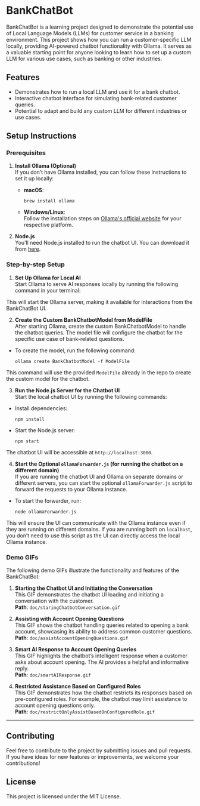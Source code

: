 # BankChatBot

BankChatBot is a learning project designed to demonstrate the potential use of Local Language Models (LLMs) for customer service in a banking environment. This project shows how you can run a customer-specific LLM locally, providing AI-powered chatbot functionality with Ollama. It serves as a valuable starting point for anyone looking to learn how to set up a custom LLM for various use cases, such as banking or other industries.

## Features

- Demonstrates how to run a local LLM and use it for a bank chatbot.
- Interactive chatbot interface for simulating bank-related customer queries.
- Potential to adapt and build any custom LLM for different industries or use cases.

## Setup Instructions

### Prerequisites

1. **Install Ollama (Optional)**  
   If you don’t have Ollama installed, you can follow these instructions to set it up locally:

   - **macOS**: 
     ```
     brew install ollama
     ```
   - **Windows/Linux**:  
     Follow the installation steps on [Ollama's official website](https://www.ollama.com/) for your respective platform.

2. **Node.js**  
   You’ll need Node.js installed to run the chatbot UI. You can download it from [here](https://nodejs.org/).

### Step-by-step Setup

1. **Set Up Ollama for Local AI**  
   Start Ollama to serve AI responses locally by running the following command in your terminal:

This will start the Ollama server, making it available for interactions from the BankChatBot UI.

2. **Create the Custom BankChatbotModel from ModelFile**  
After starting Ollama, create the custom BankChatbotModel to handle the chatbot queries. The model file will configure the chatbot for the specific use case of bank-related questions.

- To create the model, run the following command:
  ```
  ollama create BankChatbotModel -f ModelFile
  ```

This command will use the provided `ModelFile` already in the repo to create the custom model for the chatbot.

3. **Run the Node.js Server for the Chatbot UI**  
Start the local chatbot UI by running the following commands:

- Install dependencies:
  ```
  npm install
  ```
- Start the Node.js server:
  ```
  npm start
  ```

The chatbot UI will be accessible at `http://localhost:3000`.

4. **Start the Optional `ollamaForwarder.js` (for running the chatbot on a different domain)**  
If you are running the chatbot UI and Ollama on separate domains or different servers, you can start the optional `ollamaForwarder.js` script to forward the requests to your Ollama instance.

- To start the forwarder, run:
  ```
  node ollamaForwarder.js
  ```

This will ensure the UI can communicate with the Ollama instance even if they are running on different domains. If you are running both on `localhost`, you don’t need to use this script as the UI can directly access the local Ollama instance.

### Demo GIFs

The following demo GIFs illustrate the functionality and features of the BankChatBot:

1. **Starting the Chatbot UI and Initiating the Conversation**  
This GIF demonstrates the chatbot UI loading and initiating a conversation with the customer.  
**Path**: `doc/staringChatbotConversation.gif`

2. **Assisting with Account Opening Questions**  
This GIF shows the chatbot handling queries related to opening a bank account, showcasing its ability to address common customer questions.  
**Path**: `doc/assistAccountOpeningQuestions.gif`

3. **Smart AI Response to Account Opening Queries**  
This GIF highlights the chatbot’s intelligent response when a customer asks about account opening. The AI provides a helpful and informative reply.  
**Path**: `doc/smartAIResponse.gif`

4. **Restricted Assistance Based on Configured Roles**  
This GIF demonstrates how the chatbot restricts its responses based on pre-configured roles. For example, the chatbot may limit assistance to account opening questions only.  
**Path**: `doc/restrictOnlyAssistBasedOnConfiguredRole.gif`

---

## Contributing

Feel free to contribute to the project by submitting issues and pull requests. If you have ideas for new features or improvements, we welcome your contributions!

## License

This project is licensed under the MIT License.
